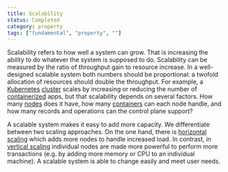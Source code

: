 ```yaml
---
title: Scalability
status: Completed
category: property
tags: ["fundamental", "property", ""]
---
```


Scalability refers to how well a system can grow. 
That is increasing the ability to do whatever the system is supposed to do. 
Scalability can be measured by the ratio of throughput gain to resource increase. 
In a well-designed scalable system both numbers should be proportional: a twofold allocation of resources should double the throughput.
For example, a [Kubernetes](/kubernetes/) [cluster](/cluster/) scales by 
increasing or reducing the number of [containerized](/containerization/) apps, 
but that scalability depends on several factors. 
How many [nodes](/nodes/) does it have, how many [containers](/container/) can each node handle, 
and how many records and operations can the control plane support?

A scalable system makes it easy to add more capacity. 
We differentiate between two scaling approaches. 
On the one hand, there is [horizontal scaling](/horizontal-scaling/) which adds more nodes to handle increased load. 
In contrast, in [vertical scaling](/vertical-scaling/) individual nodes are made more powerful to perform more transactions 
(e.g. by adding more memory or CPU to an individual machine). 
A scalable system is able to change easily and meet user needs.
